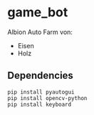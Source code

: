 # game_bot

Albion Auto Farm von:

- Eisen
- Holz

## Dependencies

```
pip install pyautogui
pip install opencv-python
pip install keyboard

```

